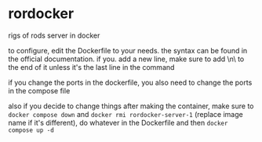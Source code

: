 # rordocker
rigs of rods server in docker

to configure, edit the Dockerfile to your needs. the syntax can be found in the official documentation. if you. add a new line, make sure to add \n\ to the end of it unless it's the last line in the command

if you change the ports in the dockerfile, you also need to change the ports in the compose file

also if you decide to change things after making the container, make sure to `docker compose down` and `docker rmi rordocker-server-1` (replace image name if it's different), do whatever in the Dockerfile and then `docker compose up -d` 
